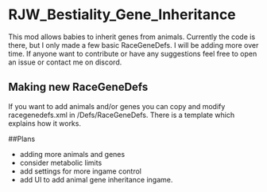 # RJW_Bestiality_Gene_Inheritance
This mod allows babies to inherit genes from animals. Currently the code is there, but I only made a few basic RaceGeneDefs. I will be adding more over time. If anyone want to contribute or have any suggestions feel free to open an issue or contact me on discord.

## Making new RaceGeneDefs
If you want to add animals and/or genes you can copy and modify racegenedefs.xml in /Defs/RaceGeneDefs. There is a template which explains how it works. 

##Plans
- adding more animals and genes
- consider metabolic limits
- add settings for more ingame control
- add UI to add animal gene inheritance ingame. 
